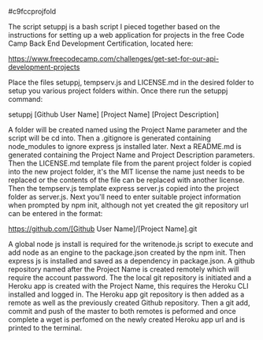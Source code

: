 #c9fccprojfold

The script setuppj is a bash script I pieced together based on the instructions
for setting up a web application for projects in the free Code Camp Back End
Development Certification, located here: 

https://www.freecodecamp.com/challenges/get-set-for-our-api-development-projects

Place the files setuppj, tempserv.js and LICENSE.md in the desired folder 
to setup you various project folders within. Once there run the setuppj command:

setuppj [Github User Name] [Project Name] [Project Description]

A folder will be created named using the Project Name parameter and the script 
will be cd into. Then a .gitignore is generated containing node_modules to 
ignore express js installed later. Next a README.md is generated containing the 
Project Name and Project Description parameters. Then the LICENSE.md template 
file from the parent project folder is copied into the new project folder, it's
the MIT license the name just needs to be replaced or the contents of the file 
can be replaced with another license. Then the tempserv.js template express 
server.js copied into the project folder as server.js. Next you'll need to enter
suitable project information when prompted by npm init, although not yet created
the git repository url can be entered in the format:

https://github.com/[Github User Name]/[Project Name].git

A global node js install is required for the writenode.js script to execute 
and add node as an engine to the package.json created by the npm init. Then 
express js is installed and saved as a dependency in package.json. A github 
repository named after the Project Name is created remotely which will require 
the account password. The the local git repository is initiated and a Heroku app
is created with the Project Name, this requires the Heroku CLI installed and 
logged in. The Heroku app git repository is then added as a remote as well as 
the previously created Github repository. Then a git add, commit and push of the
master to both remotes is peformed and once complete a wget is perfomed on the 
newly created Heroku app url and is printed to the terminal.